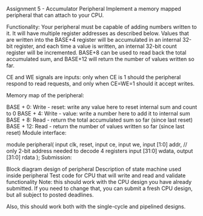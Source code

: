 Assignment 5 - Accumulator Peripheral
Implement a memory mapped peripheral that can attach to your CPU.

Functionality: Your peripheral must be capable of adding numbers written to it. It will have multiple register addresses as described below. Values that are written into the BASE+4 register will be accumulated in an internal 32-bit register, and each time a value is written, an internal 32-bit count register will be incremented. BASE+8 can be used to read back the total accumulated sum, and BASE+12 will return the number of values written so far.

CE and WE signals are inputs: only when CE is 1 should the peripheral respond to read requests, and only when CE=WE=1 should it accept writes.

Memory map of the peripheral:

BASE + 0: Write - reset: write any value here to reset internal sum and count to 0
BASE + 4: Write - value: write a number here to add it to internal sum
BASE + 8: Read - return the total accumulated sum so far (since last reset)
BASE + 12: Read - return the number of values written so far (since last reset)
Module interface:

module peripheral(
  input clk, reset,
  input ce,
  input we,
  input [1:0] addr,  // only 2-bit address needed to decode 4 registers
  input [31:0] wdata,
  output [31:0] rdata
);
Submission:

Block diagram design of peripheral
Description of state machine used inside peripheral
Test code for CPU that will write and read and validate functionality
Note: this should work with the CPU design you have already submitted. If you need to change that, you can submit a fresh CPU design, but all subject to posted deadlines.

Also, this should work both with the single-cycle and pipelined designs.
